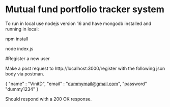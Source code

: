 # Mutual fund portfolio tracker system
To run in local use nodejs version 16 and have mongodb installed and running in local:

npm install 


node index.js


#Register a new user

Make a post request to http://localhost:3000/register with the following json body via postman.

{
"name" : "VinitD",
"email" : "dummymail@gmail.com",
"password" "dummy1234"
}

Should respond with a 200 OK response.






